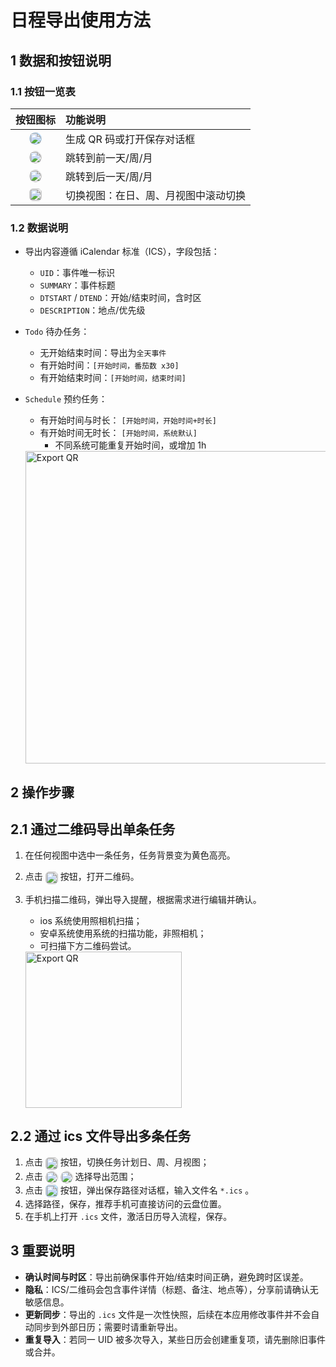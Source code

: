 # 日程导出使用方法

## 1 数据和按钮说明

### 1.1 按钮一览表

|                                                                                 按钮图标                                                                                  | 功能说明                             |
| :-----------------------------------------------------------------------------------------------------------------------------------------------------------------------: | :----------------------------------- |
|     <img src="/icons/QrCode24Regular.svg" width="20" style="display:inline-block;vertical-align:middle;margin:0;background:rgb(193, 226, 255);border-radius: 10px;">      | 生成 QR 码或打开保存对话框           |
|    <img src="/icons/Previous24Regular.svg" width="20" style="display:inline-block;vertical-align:middle;margin:0;background:rgb(233, 233, 233);border-radius: 10px;">     | 跳转到前一天/周/月                   |
|      <img src="/icons/Next24Regular.svg" width="20" style="display:inline-block;vertical-align:middle;margin:0;background:rgb(233, 233, 233);border-radius: 10px;">       | 跳转到后一天/周/月                   |
| <img src="/icons/CalendarSettings20Regular.svg" width="20" style="display:inline-block;vertical-align:middle;margin:0;background:rgb(233, 233, 233);border-radius: 6px;"> | 切换视图：在日、周、月视图中滚动切换 |

### 1.2 数据说明

- 导出内容遵循 iCalendar 标准（ICS），字段包括：

  - `UID`：事件唯一标识
  - `SUMMARY`：事件标题
  - `DTSTART` / `DTEND`：开始/结束时间，含时区
  - `DESCRIPTION`：地点/优先级

- `Todo` 待办任务：

  - 无开始结束时间：导出为`全天事件`
  - 有开始时间：`[开始时间，番茄数 x30]`
  - 有开始结束时间：`[开始时间，结束时间]`

- `Schedule` 预约任务：

  - 有开始时间与时长： `[开始时间，开始时间+时长]`
  - 有开始时间无时长： `[开始时间，系统默认]`
    - 不同系统可能重复开始时间，或增加 1h

  <img src="/dev-log/ui-checks/20250912-qr-ics-full-after.png" alt="Export QR" width="500">

## 2 操作步骤

## 2.1 通过二维码导出单条任务

1. 在任何视图中选中一条任务，任务背景变为黄色高亮。
2. 点击 <img src="/icons/QrCode24Regular.svg" width="20" style="display:inline-block;vertical-align:middle;margin:0;background:rgb(224, 224, 224);border-radius: 6px;"> 按钮，打开二维码。
3. 手机扫描二维码，弹出导入提醒，根据需求进行编辑并确认。

   - ios 系统使用照相机扫描；
   - 安卓系统使用系统的扫描功能，非照相机；
   - 可扫描下方二维码尝试。

    <img src="/dev-log/ui-checks/20250912-qr-ics-code-after.png" alt="Export QR" width="250">

## 2.2 通过 ics 文件导出多条任务

1. 点击 <img src="/icons/CalendarSettings20Regular.svg" width="20" style="display:inline-block;vertical-align:middle;margin:0;background:rgb(224, 224, 224);border-radius: 6px;"> 按钮，切换任务计划日、周、月视图；
2. 点击 <img src="/icons/Previous24Regular.svg" width="20" style="display:inline-block;vertical-align:middle;margin:0;background:rgb(233, 233, 233);border-radius: 10px;"> <img src="/icons/Next24Regular.svg" width="20" style="display:inline-block;vertical-align:middle;margin:0;background:rgb(233, 233, 233);border-radius: 10px;"> 选择导出范围；
3. 点击 <img src="/icons/QrCode24Regular.svg" width="20" style="display:inline-block;vertical-align:middle;margin:0;background:rgb(193, 226, 255);border-radius: 6px;"> 按钮，弹出保存路径对话框，输入文件名 `*.ics` 。
4. 选择路径，保存，推荐手机可直接访问的云盘位置。
5. 在手机上打开 `.ics` 文件，激活日历导入流程，保存。

## 3 重要说明

- **确认时间与时区**：导出前确保事件开始/结束时间正确，避免跨时区误差。
- **隐私**：ICS/二维码会包含事件详情（标题、备注、地点等），分享前请确认无敏感信息。
- **更新同步**：导出的 `.ics` 文件是一次性快照，后续在本应用修改事件并不会自动同步到外部日历；需要时请重新导出。
- **重复导入**：若同一 UID 被多次导入，某些日历会创建重复项，请先删除旧事件或合并。
